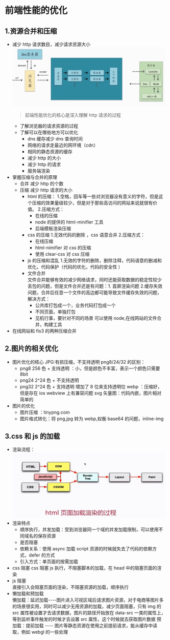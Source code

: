 # 前端性能的优化

## 1.资源合并和压缩

-   减少 http 请求数目，减少请求资源大小
    ![blockchain](1.png "http请求")
    > 前端性能优化的核心是深入理解 http 请求的过程
    -   了解浏览器的请求资源的过程
    -   了解可以在哪些地方可以优化
        -   dns 缓存减少 dns 查询时间
        -   网络的请求走最近的网环境（cdn）
        -   相同的静态资源的缓存
        -   减少 http 的大小
        -   减少 http 的请求
        -   服务端渲染
-   掌握压缩与合并的原理
    -   合并
        减少 http 的个数
    -   压缩
        减少 http 请求的大小
        -   html 的压缩： 1.空格，回车等一些对浏览器没有意义的字符，但是这个压缩的效果量级较少，但是对于那些高访问的网站来说就很有价值。 2.压缩方式：
            -   在线的压缩
            -   node 的提供的 html-minifier 工具
            -   后端模板渲染压缩
        -   css 的压缩 1.无效代码的删除 ，css 语意合并 2.压缩方式：
            -   在线压缩
            -   html-nimifier 对 css 的压缩
            -   使用 clear-css 对 css 压缩
        -   js 的压缩和混乱 1.无效的字符的删除，删除注释，代码语意的删减和优化，代码保护（代码的优化，代码的安全性 ）
        -   文件合并  
             文件合并能够有效的减少网络请求，同时还能获取数据的稳定性较少丢包的问题，但是文件合并还是有问题：1. 首屏渲染问题 2.缓存失效问题，合并后任意一个文件的高边都可能导致文件缓存失效的问题，解决方式：
            -   公共库打包成一个，业务代码打包成一个
            -   不同页面，单独打包
            -   见机行事，要针对不同的场景
                可以使用 node,在线网站的文件合并，构建工具
-   在线网站和 fis3 的两种压缩合并

## 2.图片的相关优化

-   图片优化的核心
    JPG:有损压缩，不支持透明
    png8/24/32 的区别：
    -   png8 256 色 + 支持透明 ：小，但是颜色不丰富，表示一个颜色只需要 8bit
    -   png24 2^24 色 + 不支持透明
    -   png32 2^24 色 + 支持透明 增加了 8 位来支持透明位
        webp ：压缩好，但是存在 ios webview 上有兼容问题
        svg 矢量图：代码内嵌，图片相对简单的
-   图片的优化
    -   图片压缩 ：tinypng.com
    -   图片格式转化：将 png,jpg 转为 webp,权衡 base64 的问题，inline-img

## 3.css 和 js 的加载

-   渲染流程：
    ![blockchain](2.png "http请求")
-   渲染特点
    -   顺序执行，并发加载：受到浏览器同一个域的并发加载限制，可以使用不同域名的保存资源
    -   是否阻塞
    -   依赖关系：使用 async 加载 script 资源的时候就失去了代码的依赖方式，defer 的方式
    -   引入方式：单页面的按需加载
-   css 阻塞
    css 阻塞 js 执行，不阻塞脚本的加载，在 head 中的阻塞页面的渲染
-   js 阻塞  
     直接引入会阻塞页面的渲染，不阻塞资源的加载，顺序执行
-   懒加载和预加载  
     懒加载：延迟加载----图片进入可视区域后请求图片资源，对于电商等图片多的场景很实用，同时可以减少无用资源的加载，减少页面阻塞，只有 img 的 src 属性被设置才去请求数据，图片的路径开始放在 data-src 一类的属性上，等到监听事件触发的时候才去设置 src 属性，这个时候就去获取图片数据
    预加载：提前加载 ---- 图片等静态资源在使用之前提前请求，能从缓存中读取，例如 webgl 的一些处理



